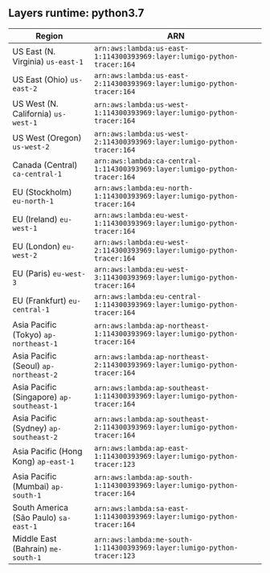 Layers runtime: python3.7
----
| Region | ARN |
| --- | --- |
|US East (N. Virginia)  `us-east-1`|`arn:aws:lambda:us-east-1:114300393969:layer:lumigo-python-tracer:164`|
|US East (Ohio)  `us-east-2`|`arn:aws:lambda:us-east-2:114300393969:layer:lumigo-python-tracer:164`|
|US West (N. California)  `us-west-1`|`arn:aws:lambda:us-west-1:114300393969:layer:lumigo-python-tracer:164`|
|US West (Oregon)  `us-west-2`|`arn:aws:lambda:us-west-2:114300393969:layer:lumigo-python-tracer:164`|
|Canada (Central)  `ca-central-1`|`arn:aws:lambda:ca-central-1:114300393969:layer:lumigo-python-tracer:164`|
|EU (Stockholm)  `eu-north-1`|`arn:aws:lambda:eu-north-1:114300393969:layer:lumigo-python-tracer:164`|
|EU (Ireland)  `eu-west-1`|`arn:aws:lambda:eu-west-1:114300393969:layer:lumigo-python-tracer:164`|
|EU (London)  `eu-west-2`|`arn:aws:lambda:eu-west-2:114300393969:layer:lumigo-python-tracer:164`|
|EU (Paris)  `eu-west-3`|`arn:aws:lambda:eu-west-3:114300393969:layer:lumigo-python-tracer:164`|
|EU (Frankfurt)  `eu-central-1`|`arn:aws:lambda:eu-central-1:114300393969:layer:lumigo-python-tracer:164`|
|Asia Pacific (Tokyo)  `ap-northeast-1`|`arn:aws:lambda:ap-northeast-1:114300393969:layer:lumigo-python-tracer:164`|
|Asia Pacific (Seoul)  `ap-northeast-2`|`arn:aws:lambda:ap-northeast-2:114300393969:layer:lumigo-python-tracer:164`|
|Asia Pacific (Singapore)  `ap-southeast-1`|`arn:aws:lambda:ap-southeast-1:114300393969:layer:lumigo-python-tracer:164`|
|Asia Pacific (Sydney)  `ap-southeast-2`|`arn:aws:lambda:ap-southeast-2:114300393969:layer:lumigo-python-tracer:164`|
|Asia Pacific (Hong Kong)  `ap-east-1`|`arn:aws:lambda:ap-east-1:114300393969:layer:lumigo-python-tracer:123`|
|Asia Pacific (Mumbai)  `ap-south-1`|`arn:aws:lambda:ap-south-1:114300393969:layer:lumigo-python-tracer:164`|
|South America (São Paulo)  `sa-east-1`|`arn:aws:lambda:sa-east-1:114300393969:layer:lumigo-python-tracer:164`|
|Middle East (Bahrain)  `me-south-1`|`arn:aws:lambda:me-south-1:114300393969:layer:lumigo-python-tracer:123`|
